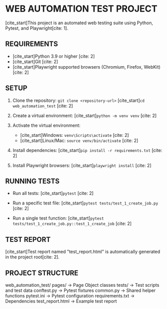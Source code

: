 # WEB AUTOMATION TEST PROJECT

[cite_start]This project is an automated web testing suite using Python, Pytest, and Playwright[cite: 1].

## REQUIREMENTS

- [cite_start]Python 3.9 or higher [cite: 2]
- [cite_start]Git [cite: 2]
- [cite_start]Playwright supported browsers (Chromium, Firefox, WebKit) [cite: 2]

## SETUP

1. Clone the repository:
   `git clone <repository-url>`
   [cite_start]`cd web_automation_test` [cite: 2]

2. Create a virtual environment:
   [cite_start]`python -m venv venv` [cite: 2]

3. Activate the virtual environment:
   - [cite_start]Windows: `venv\Scripts\activate` [cite: 2]
   - [cite_start]Linux/Mac: `source venv/bin/activate` [cite: 2]

4. Install dependencies:
   [cite_start]`pip install -r requirements.txt` [cite: 2]

5. Install Playwright browsers:
   [cite_start]`playwright install` [cite: 2]

## RUNNING TESTS

- Run all tests:
  [cite_start]`pytest` [cite: 2]

- Run a specific test file:
  [cite_start]`pytest tests/test_1_create_job.py` [cite: 2]

- Run a single test function:
  [cite_start]`pytest tests/test_1_create_job.py::test_1_create_job` [cite: 2]

## TEST REPORT

[cite_start]Test report named "test_report.html" is automatically generated in the project root[cite: 2].

## PROJECT STRUCTURE

web_automation_test/
  pages/        -> Page Object classes
  tests/        -> Test scripts and test data
  conftest.py   -> Pytest fixtures
  common.py     -> Shared helper functions
  pytest.ini    -> Pytest configuration
  requirements.txt -> Dependencies
  test_report.html -> Example test report